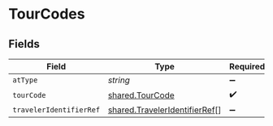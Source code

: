 # TourCodes


## Fields

| Field                                                                                 | Type                                                                                  | Required                                                                              | Description                                                                           | Example                                                                               |
| ------------------------------------------------------------------------------------- | ------------------------------------------------------------------------------------- | ------------------------------------------------------------------------------------- | ------------------------------------------------------------------------------------- | ------------------------------------------------------------------------------------- |
| `atType`                                                                              | *string*                                                                              | :heavy_minus_sign:                                                                    | N/A                                                                                   | TourCodes                                                                             |
| `tourCode`                                                                            | [shared.TourCode](../../../sdk/models/shared/tourcode.md)                             | :heavy_check_mark:                                                                    | Tour code                                                                             |                                                                                       |
| `travelerIdentifierRef`                                                               | [shared.TravelerIdentifierRef](../../../sdk/models/shared/traveleridentifierref.md)[] | :heavy_minus_sign:                                                                    | N/A                                                                                   |                                                                                       |